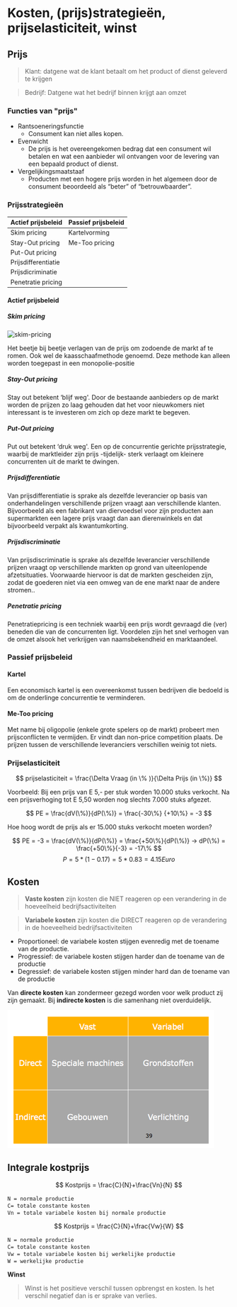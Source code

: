 # Kosten, (prijs)strategieën, prijselasticiteit, winst

<!-- toc -->

## Prijs
> Klant: datgene wat de klant betaalt om het product of dienst geleverd te krijgen

> Bedrijf: Datgene wat het bedrijf binnen krijgt aan omzet

### Functies van "prijs"
- Rantsoeneringsfunctie
	- Consument kan niet alles kopen.
- Evenwicht
	- De prijs is het overeengekomen bedrag dat een consument wil betalen en wat een aanbieder wil ontvangen voor de levering van een bepaald product of dienst.
- Vergelijkingsmaatstaaf
	- Producten met een hogere prijs worden in het algemeen door de consument beoordeeld als “beter” of “betrouwbaarder”.

### Prijsstrategieën 

| Actief prijsbeleid | Passief prijsbeleid |
| --------------------- | ------------------------- |
| Skim pricing | Kartelvorming |
| Stay-Out pricing | Me-Too pricing |
| Put-Out pricing |  
| Prijsdifferentiatie |  
| Prijsdicriminatie |  
| Penetratie pricing |  

#### Actief prijsbeleid

##### Skim pricing  

![skim-pricing](http://www.witiger.com/marketing/skimming.jpg)

Het beetje bij beetje verlagen van de prijs om zodoende de markt af te romen. Ook wel de kaasschaafmethode genoemd. Deze methode kan alleen worden toegepast in een monopolie-positie

##### Stay-Out pricing

Stay out betekent ‘blijf weg'. Door de bestaande aanbieders op de markt worden de prijzen zo laag gehouden dat het voor nieuwkomers niet interessant is te investeren om zich op deze markt te begeven.

##### Put-Out pricing

Put out betekent ‘druk weg'. Een op de concurrentie gerichte prijsstrategie, waarbij de marktleider zijn prijs -tijdelijk- sterk verlaagt om kleinere concurrenten uit de markt te dwingen.

##### Prijsdifferentiatie

Van prijsdifferentiatie is sprake als dezelfde leverancier op basis van onderhandelingen verschillende prijzen vraagt aan verschillende klanten. Bijvoorbeeld als een fabrikant van diervoedsel voor zijn producten aan supermarkten een lagere prijs vraagt dan aan dierenwinkels en dat bijvoorbeeld verpakt als kwantumkorting.

##### Prijsdiscriminatie

Van prijsdiscriminatie is sprake als dezelfde leverancier verschillende prijzen vraagt op verschillende markten op grond van uiteenlopende afzetsituaties. Voorwaarde hiervoor is dat de markten gescheiden zijn, zodat de goederen niet via een omweg van de ene markt naar de andere stromen..

##### Penetratie pricing

Penetratiepricing is een techniek waarbij een prijs wordt gevraagd die (ver) beneden die van de concurrenten ligt. Voordelen zijn het snel verhogen van de omzet alsook het verkrijgen van naamsbekendheid en marktaandeel.

### Passief prijsbeleid

#### Kartel
Een economisch kartel is een overeenkomst tussen bedrijven die bedoeld is om de onderlinge concurrentie te verminderen.

#### Me-Too pricing

Met name bij oligopolie (enkele grote spelers op de markt) probeert men prijsconflicten te vermijden. Er vindt dan non-price competition plaats. De prijzen tussen de verschillende leveranciers verschillen weinig tot niets.

### Prijselasticiteit

$$
prijselasticiteit = \frac{\Delta Vraag (in \% )}{\Delta Prijs (in \%)}
$$


Voorbeeld:
Bij een prijs van E 5,- per stuk worden 10.000 stuks verkocht. Na een prijsverhoging tot E 5,50 worden nog slechts 7.000 stuks afgezet.

$$
PE = \frac{dV(\%)}{dP(\%)} = \frac{-30\%} {+10\%} = -3
$$

Hoe hoog wordt de prijs als er 15.000 stuks verkocht moeten worden?

$$
PE = -3 = \frac{dV(\%)}{dP(\%)} = \frac{+50\%}{dP(\%)} -> dP(\%) = \frac{+50\%}{-3} = -17\% 
$$
$$
P = 5 * (1-0.17) = 5 * 0.83 = 4.15 Euro
$$

## Kosten
> **Vaste kosten** zijn kosten die NIET reageren op een verandering in de hoeveelheid bedrijfsactiviteiten

> **Variabele kosten** zijn kosten die DIRECT reageren op de verandering in de hoeveelheid bedrijfsactiviteiten

- Proportioneel: de variabele kosten stijgen evenredig met de toename van de productie.
- Progressief: de variabele kosten stijgen harder dan de toename van de productie
- Degressief: de variabele kosten stijgen minder hard dan de toename van de productie

Van **directe kosten** kan zondermeer gezegd worden voor welk product zij zijn gemaakt. Bij **indirecte kosten** is die samenhang niet overduidelijk.

![kosten](images/kosten.png)

## Integrale kostprijs
$$
Kostprijs = \frac{C}{N}+\frac{Vn}{N}
$$
```
N = normale productie
C= totale constante kosten
Vn = totale variabele kosten bij normale productie
```

$$
Kostprijs = \frac{C}{N}+\frac{Vw}{W}
$$
```
N = normale productie
C= totale constante kosten
Vw = totale variabele kosten bij werkelijke productie
W = werkelijke productie
```
**Winst**
> Winst is het positieve verschil tussen opbrengst en kosten. Is het verschil negatief dan is er sprake van verlies.